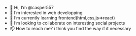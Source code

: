 - 👋 Hi, I’m @casper557
- 👀 I’m interested in web developping
- 🌱 I’m currently learning frontend(html,css,js=>react)
- 💞️ I’m looking to collaborate on interesting social projects
- 📫 How to reach me? i think you find the way if it necessary

<!---
casper557/casper557 is a ✨ special ✨ repository because its `README.md` (this file) appears on your GitHub profile.
You can click the Preview link to take a look at your changes.
--->
